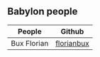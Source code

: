 ## Babylon people

| People        | Github        |
| ------------- |:-------------:|
| Bux Florian   | [florianbux](https://github.com/florianbux) |